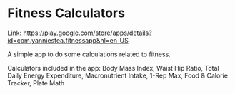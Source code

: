 # Fitness Calculators
Link: https://play.google.com/store/apps/details?id=com.yanniestea.fitnessapp&hl=en_US

A simple app to do some calculations related to fitness.

Calculators included in the app: Body Mass Index, Waist Hip Ratio, Total Daily Energy Expenditure, Macronutrient Intake, 1-Rep Max, Food & Calorie Tracker, Plate Math
